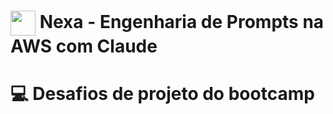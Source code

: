 <h1>
    <a href="https://www.dio.me/">
     <img align="center" width="40px" src="https://hermes.digitalinnovation.one/assets/diome/logo-minimized.png"></a>
    <span> Nexa - Engenharia de Prompts na AWS com Claude
</span>
</h1>

# :computer: Desafios de projeto do bootcamp